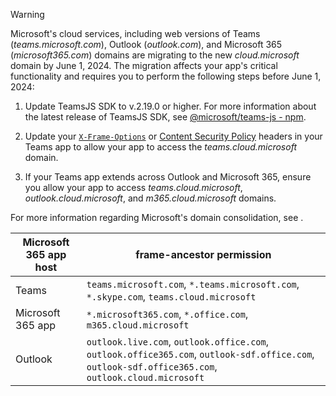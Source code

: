 > [!WARNING]
> Microsoft's cloud services, including web versions of Teams (*teams.microsoft.com*), Outlook (*outlook.com*), and Microsoft 365 (*microsoft365.com*) domains are migrating to the new *cloud.microsoft* domain by June 1, 2024. The migration affects your app's critical functionality and requires you to perform the following steps before June 1, 2024:
>
> 1. Update TeamsJS SDK to v.2.19.0 or higher. For more information about the latest release of TeamsJS SDK, see [@microsoft/teams-js - npm](https://www.npmjs.com/package/@microsoft/teams-js).
>
> 2. Update your [`X-Frame-Options`](https://developer.mozilla.org/en-US/docs/Web/HTTP/Headers/X-Frame-Options) or [Content Security Policy](https://developer.mozilla.org/en-US/docs/Web/HTTP/CSP) headers in your Teams app to allow your app to access the *teams.cloud.microsoft* domain.
>
> 3. If your Teams app extends across Outlook and Microsoft 365, ensure you allow your app to access *teams.cloud.microsoft*, *outlook.cloud.microsoft*, and *m365.cloud.microsoft* domains.
>
> For more information regarding Microsoft's domain consolidation, see .

| **Microsoft 365 app host** | **frame-ancestor permission** |
|--|--|
| Teams | `teams.microsoft.com`, `*.teams.microsoft.com`, `*.skype.com`, `teams.cloud.microsoft` |
| Microsoft 365 app | `*.microsoft365.com`, `*.office.com`, `m365.cloud.microsoft` |
| Outlook | `outlook.live.com`, `outlook.office.com`, `outlook.office365.com`, `outlook-sdf.office.com`, `outlook-sdf.office365.com`, `outlook.cloud.microsoft` |